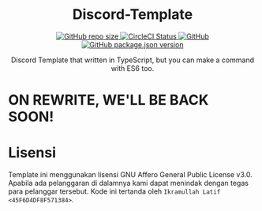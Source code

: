 <h1 align="center">Discord-Template</h1>

<p align="center">
  <a href="#">
    <img alt="GitHub repo size" src="https://img.shields.io/github/repo-size/skymunn/Discord-Template.svg">
  </a>
  <a href='https://circleci.com/gh/skymunn/Discord-Template/'>
    <img src='https://circleci.com/gh/skymunn/Discord-Template.svg?style=svg' alt='CircleCI Status' />
  </a>
  <a href='https://github.com/skymunn/Discord-Template/blob/master/LICENSE.md'>
    <img alt="GitHub" src="https://img.shields.io/github/license/skymunn/Discord-Template.svg">
  </a>
  <a href='https://github.com/skymunn/Discord-Template/blob/master/package.json'>
    <img alt="GitHub package.json version" src="https://img.shields.io/github/package-json/v/skymunn/Discord-Template.svg">
  </a>
</p>

<p align="center">Discord Template that written in TypeScript, but you can make a command with ES6 too.</p>

# ON REWRITE, WE'LL BE BACK SOON!

# Lisensi
Template ini menggunakan lisensi GNU Affero General Public License v3.0. Apabila ada pelanggaran di dalamnya kami dapat menindak dengan tegas para pelanggar tersebut. Kode ini tertanda oleh `Ikramullah Latif <45F6D4DF8F571384>`.
